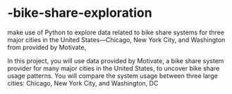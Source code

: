 # -bike-share-exploration
make use of Python to explore data related to bike share systems for three major cities in the United States—Chicago, New York City, and Washington from provided by Motivate,

In this project, you will use data provided by Motivate, a bike share system provider for many major cities in the United States, to uncover bike share usage patterns. You will compare the system usage between three large cities: Chicago, New York City, and Washington, DC
